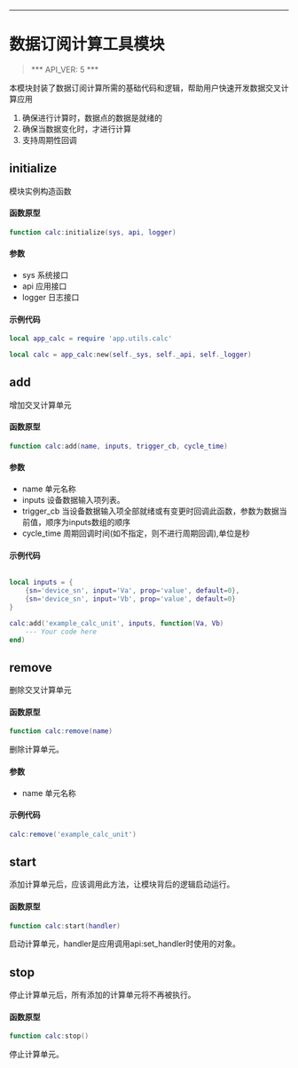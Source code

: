 
---

# 数据订阅计算工具模块

> *** API_VER: 5 ***

本模块封装了数据订阅计算所需的基础代码和逻辑，帮助用户快速开发数据交叉计算应用

1. 确保进行计算时，数据点的数据是就绪的
2. 确保当数据变化时，才进行计算
3. 支持周期性回调

## initialize

模块实例构造函数

#### 函数原型

```lua
function calc:initialize(sys, api, logger)
```

#### 参数

* sys
   系统接口
* api
   应用接口
* logger
   日志接口

#### 示例代码

```lua
local app_calc = require 'app.utils.calc'

local calc = app_calc:new(self._sys, self._api, self._logger)
```

## add

增加交叉计算单元

#### 函数原型

```lua
function calc:add(name, inputs, trigger_cb, cycle_time)
```

#### 参数

* name
  单元名称
* inputs
  设备数据输入项列表。
* trigger_cb
  当设备数据输入项全部就绪或有变更时回调此函数，参数为数据当前值，顺序为inputs数组的顺序
* cycle_time
  周期回调时间(如不指定，则不进行周期回调),单位是秒

#### 示例代码

```lua

local inputs = {
    {sn='device_sn', input='Va', prop='value', default=0},
    {sn='device_sn', input='Vb', prop='value', default=0}
}

calc:add('example_calc_unit', inputs, function(Va, Vb)
    --- Your code here
end)
```

## remove

删除交叉计算单元

#### 函数原型

```lua
function calc:remove(name)
```

删除计算单元。

#### 参数

* name
  单元名称

#### 示例代码

```lua
calc:remove('example_calc_unit')
```

## start

添加计算单元后，应该调用此方法，让模块背后的逻辑启动运行。

#### 函数原型

```lua
function calc:start(handler)
```

启动计算单元，handler是应用调用api:set_handler时使用的对象。

## stop

停止计算单元后，所有添加的计算单元将不再被执行。

#### 函数原型

```lua
function calc:stop()
```

停止计算单元。
